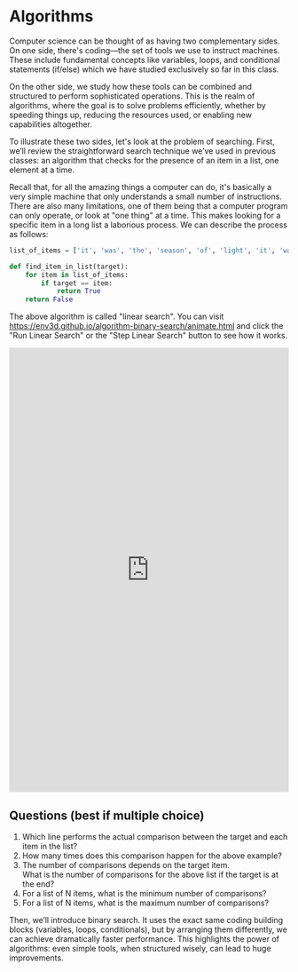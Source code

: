 # Algorithms

Computer science can be thought of as having two complementary sides. 
On one side, there's coding—the set of tools we use to instruct machines. 
These include fundamental concepts like variables, loops, and conditional
statements (if/else) which we have studied exclusively so far in this class.

On the other side, we study how these tools can be combined and structured to
perform sophisticated operations. This is the realm of algorithms, where 
the goal is to solve problems efficiently, whether by speeding things up,
reducing the resources used, or enabling new capabilities altogether.

To illustrate these two sides, let's look at the problem of searching. 
First, we’ll review the straightforward search technique we’ve used in
previous classes: an algorithm that checks for the presence of an item in 
a list, one element at a time.

Recall that, for all the amazing things a computer can do, it's basically 
a very simple machine that only understands a small number of instructions.
There are also many limitations, one of them being that a computer program
can only operate, or look at "one thing" at a time.  This makes looking 
for a specific item in a long list a laborious process.  We can describe
the process as follows:

```python
list_of_items = ['it', 'was', 'the', 'season', 'of', 'light', 'it', 'was', 'the', 'season', 'of', 'darkness']

def find_item_in_list(target):
    for item in list_of_items:
        if target == item:
            return True
    return False
```

The above algorithm is called "linear search".  You can visit 
https://env3d.github.io/algorithm-binary-search/animate.html and click the "Run Linear Search"
or the "Step Linear Search" button to see how it works.

<iframe width="100%" height="800" frameborder="0" src="https://pythontutor.com/iframe-embed.html#code=list_of_items%20%3D%20%5B'it',%20'was',%20'the',%20'season',%20'of',%20'light',%20'it',%20'was',%20'the',%20'season',%20'of',%20'darkness'%5D%0A%0Adef%20find_item_in_list%28target%29%3A%0A%20%20%20%20for%20item%20in%20list_of_items%3A%0A%20%20%20%20%20%20%20%20if%20target%20%3D%3D%20item%3A%0A%20%20%20%20%20%20%20%20%20%20%20%20return%20True%0A%20%20%20%20return%20False%0A%20%20%20%20%0Afind_item_in_list%28'light'%29&codeDivHeight=400&codeDivWidth=350&cumulative=false&curInstr=0&heapPrimitives=nevernest&origin=opt-frontend.js&py=311&rawInputLstJSON=%5B%5D&textReferences=false"> </iframe>


## Questions (best if multiple choice)

 1. Which line performs the actual comparison between the target and each item in the list?
 1. How many times does this comparison happen for the above example? 
 1. The number of comparisons depends on the target item.  
    What is the number of comparisons for the above list if the target is at the end?
 1. For a list of N items, what is the minimum number of comparisons?
 1. For a list of N items, what is the maximum number of comparisons?

Then, we’ll introduce binary search. It uses the exact same coding building
blocks (variables, loops, conditionals), but by arranging them differently, we can achieve dramatically faster performance. This highlights the power 
of algorithms: even simple tools, when structured wisely, can lead to 
huge improvements.